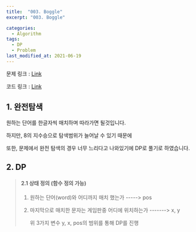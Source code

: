 ```yaml
---
title:  "003. Boggle"
excerpt: "003. Boggle"

categories:
  - Algorithm
tags:
  - DP
  - Problem
last_modified_at: 2021-06-19
---
```




문제 링크 : [Link](https://www.algospot.com/judge/problem/read/BOGGLE)

코드 링크 : [Link](https://github.com/ljh4884/algorithm/blob/master/algospot/problems/001_BOGGLE/source.cpp)



## 1. 완전탐색

원하는 단어를 한글자씩 매치하며 따라가면 될것입니다. 

하지만, 8의 지수승으로 탐색범위가 늘어날 수 있기 때문에 

또한, 문제에서 완전 탐색의 경우 너무 느리다고 나와있기에 DP로 풀기로 하였습니다.



## 2. DP

> 
>
> #### 2.1 상태 정의 (함수 정의 가능)
>
> 
>
> 1. 원하는 단어(word)와 어디까지 매치 했는가  -----> pos
>
> 2. 마지막으로 매치한 문자는 게임판중 어디에 위치하는가 -------> x, y 
>
>    
>
>    위 3가지 변수 y, x, pos의 범위를 통해 DP를 진행
>
>    
>
>    
>
> 
>
> 

